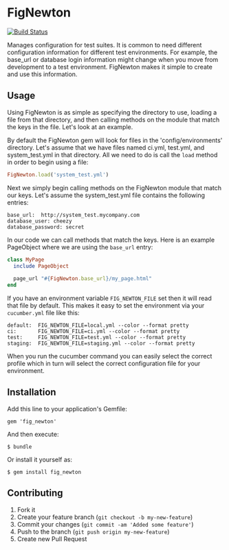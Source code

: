 # FigNewton

[![Build Status](http://travis-ci.org/cheezy/fig_newton.png)](http://travis-ci.org/cheezy/fig_newton)

Manages configuration for test suites.  It is common to need different configuration information for different test environments.  For example, the base_url or database login information might change when you move from development to a test environment.  FigNewton makes it simple to create and use this information.

## Usage

Using FigNewton is as simple as specifying the directory to use, loading a file from that directory, and then calling methods on the module that match the keys in the file.  Let's look at an example.

By default the FigNewton gem will look for files in the 'config/environments' directory.  Let's assume that we have files named ci.yml, test.yml, and system_test.yml in that directory.  All we need to do is call the `load` method in order to begin using a file:

````ruby
FigNewton.load('system_test.yml')
````

Next we simply begin calling methods on the FigNewton module that match our keys.  Let's assume the system_test.yml file contains the following entries:

    base_url:  http://system_test.mycompany.com
    database_user: cheezy
    database_password: secret

In our code we can call methods that match the keys.  Here is an example PageObject where we are using the `base_url` entry:

````ruby
class MyPage
  include PageObject
  
  page_url "#{FigNewton.base_url}/my_page.html"
end
````

If you have an environment variable `FIG_NEWTON_FILE` set then it will read that file by default.  This makes it easy to set the environment via your `cucumber.yml` file like this:

````
default:  FIG_NEWTON_FILE=local.yml --color --format pretty
ci:       FIG_NEWTON_FILE=ci.yml --color --format pretty
test:     FIG_NEWTON_FILE=test.yml --color --format pretty
staging:  FIG_NEWTON_FILE=staging.yml --color --format pretty
````

When you run the cucumber command you can easily select the correct profile which in turn will select the correct configuration file for your environment.


## Installation

Add this line to your application's Gemfile:

    gem 'fig_newton'

And then execute:

    $ bundle

Or install it yourself as:

    $ gem install fig_newton

## Contributing

1. Fork it
2. Create your feature branch (`git checkout -b my-new-feature`)
3. Commit your changes (`git commit -am 'Added some feature'`)
4. Push to the branch (`git push origin my-new-feature`)
5. Create new Pull Request
